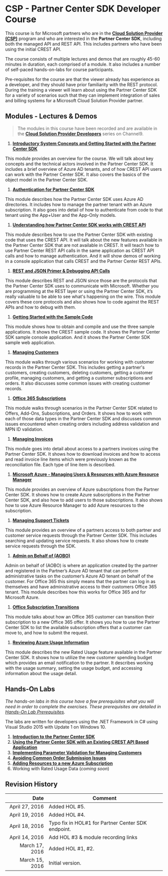 # CSP - Partner Center SDK Developer Course

This course is for Microsoft partners who are in the **[Cloud Solution Provider (CSP)](https://mspartner.microsoft.com/en/us/pages/solutions/cloud-reseller-overview.aspx)** program and who are interested in the **Partner Center SDK**, including both the managed API and REST API. This includes partners who have been using the initial CREST API.

The course consists of multiple lectures and demos that are roughly 45-60 minutes in duration, each comprised of a module. It also includes a number of self-paced hands-on-labs for course participants.

Pre-requisites for the course are that the viewer already has experience as a developer, and they should have prior familiarity with the REST protocol. During the training a viewer will learn about using the Partner Center SDK for a variety of scenarios such that they can implement integration of sales and billing systems for a Microsoft Cloud Solution Provider partner.

## Modules - Lectures & Demos

> The modules in this course have been recorded and are available in the **[Cloud Solution Provider Developers](https://channel9.msdn.com/Series/cspdev)** series on Channel9.

1. **[Introductory System Concepts and Getting Started with the Partner Center SDK](mod-01-overview)**

  This module provides an overview for the course. We will talk about key concepts and the technical actors involved in the Partner Center SDK. It includes a brief overview of Azure AD tenants, and of how CREST API users can work with the Partner Center SDK. It also covers the basics of the object model in the Partner Center SDK.

1. **[Authentication for Partner Center SDK](mod-02-azuread)**

  This module describes how the Partner Center SDK uses Azure AD directories. It includes how to manage the partner tenant with an Azure subscription. It also goes into detail of how to authenticate from code to that tenant using the App+User and the App-Only models.

1. **[Understanding how Partner Center SDK works with CREST API](mod-03-api-ops)**

  This module describes how to use the Partner Center SDK with existing code that uses the CREST API. It will talk about the new features available in the Partner Center SDK that are not available in CREST. It will teach how to use Partner Center REST API calls in the same application as CREST API calls and how to manage authentication. And it will show demos of working in a console application that calls CREST and the Partner Center REST APIs.

1. **[REST and JSON Primer & Debugging API Calls](mod-04-rest)**

  This module describes REST and JSON since those are the protocols that the Partner Center SDK uses to communicate with Microsoft. Whether you are programming at the REST layer or using the Partner Center SDK, it’s really valuable to be able to see what's happening on the wire. This module covers these core protocols and also shows how to code against the REST APIs and how to debug with them.

1. **[Getting Started with the Sample Code](mod-05-samplecode)**

  This module shows how to obtain and compile and use the three sample applications. It shows the CREST sample code. It shows the Partner Center SDK sample console application. And it shows the Partner Center SDK sample web application.

1. **[Managing Customers](mod-06-customers)**

  This module walks through various scenarios for working with customer records in the Partner Center SDK. This includes getting a partner's customers, creating customers, deleting customers, getting a customer profile, managing customers, and getting a customer subscriptions and orders. It also discusses some common issues with creating customer records.

1. **[Office 365 Subscriptions](mod-07-o365)**

  This module walks through scenarios in the Partner Center SDK related to Offers, Add-Ons, Subscriptions, and Orders. It shows how to work with each of those data types in the Partner Center SDK and discusses common issues encountered when creating orders including address validation and MPN ID validation.

1. **[Managing Invoices](mod-08-invoices)**

  This module goes into detail about access to a partners invoices using the Partner Center SDK. It shows how to download invoices and how to access and read invoice line items which were previously known as the reconciliation file. Each type of line item is described.

1. **[Microsoft Azure - Managing Users & Resources with Azure Resource Manager](mod-09-azure)**

  This module provides an overview of Azure subscriptions from the Partner Center SDK. It shows how to create Azure subscriptions in the Partner Center SDK, and also how to add users to those subscriptions. It also shows how to use Azure Resource Manager to add Azure resources to the subscription.

1. **[Managing Support Tickets](mod-10-support)**

  This module provides an overview of a partners access to both partner and customer service requests through the Partner Center SDK. This includes searching and updating service requests. It also shows how to create service requests through the SDK.

1. **[Admin on Behalf of (AOBO)](mod-11-aobo)**

  Admin on behalf of (AOBO) is where an application created by the partner and registered in the Partner’s Azure AD tenant that can perform administrative tasks on the customer’s Azure AD tenant on behalf of the customer. For Office 365 this simply means that the partner can log in as themselves and have administrative access to their customers Office 365 tenant. This module describes how this works for Office 365 and for Microsoft Azure.

1. **[Office Subscription Transitions](mod-12-o365transition)**

  This module talks about how an Office 365 customer can transition their subscription to a new Office 365 offer. It shows you how to use the Partner Center SDK to list the available subscription offers that a customer can move to, and how to submit the request.

1. **[Reviewing Azure Usage Information](mod-13-usage)**

  This module describes the new Rated Usage feature available in the Partner Center SDK. It shows how to utilize the new customer spending budget which provides an email notification to the partner. It describes working with the usage summary, setting the usage budget, and accessing information about the usage detail.

## Hands-On Labs

*The hands-on labs in this course have a few prerequisites what you will need in order to complete the exercises. These prerequisites are detailed in [Hands-On Lab Prerequisites](hol-prereqs.md).*

The labs are written for developers using the .NET Framework in C# using Visual Studio 2015 with Update 1 on Windows 10.

1. **[Introduction to the Partner Center SDK](hol-01-intro-pcsdk)**
1. **[Using the Partner Center SDK with an Existing CREST API Based Application](hol-02-pcapi-crest)**
1. **[Implementing Parameter Validation for Managing Customers](hol-03-validation)**
1. **[Avoiding Common Order Submission Issues](hol-04-orders)**
1. **[Adding Resources to a new Azure Subscription](hol-05-arm)**
1. Working with Rated Usage Data (*coming soon*)

## Revision History

| Date | Comment |
| ----: | ------- |
| April 27, 2016 | Added HOL #5. |
| April 19, 2016 | Added HOL #4. |
| April 18, 2016 | Typo fix in HOL#1 for Partner Center SDK endpoint. |
| April 14, 2016 | Add HOL #3 & module recording links |
| March 17, 2016 | Added HOL #1, #2. |
| March 15, 2016 | Initial version. |
